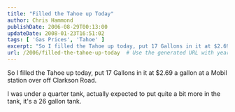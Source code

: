 ```yaml
---
title: "Filled the Tahoe up Today"
author: Chris Hammond
publishDate: 2006-08-29T00:13:00
updateDate: 2008-01-23T16:51:02
tags: [ 'Gas Prices', 'Tahoe' ]
excerpt: "So I filled the Tahoe up today, put 17 Gallons in it at $2.69 a gallon at a Mobil station over off Clarkson Road.I was under a quarter tank, actually expected to put quite a bit more in the tank, it&#39;s a 26 gallon..."
url: /2006/filled-the-tahoe-up-today  # Use the generated URL with year
---
```

<p>So I filled the Tahoe up today, put 17 Gallons in it at $2.69 a gallon at a Mobil station over off Clarkson Road.</p><p>I was under a quarter tank, actually expected to put quite a bit more in the tank, it&#39;s a 26 gallon tank.</p><p>&nbsp;</p>
